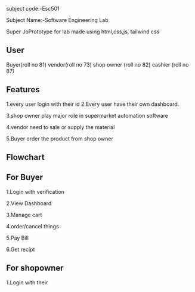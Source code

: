 subject code:-Esc501

Subject Name:-Software Engineering Lab 

Super
JoPrototype for lab made using html,css,js, tailwind css

## User
Buyer(roll no 81)
vendor(roll no 73)
shop owner (roll no 82)
cashier (roll no 87)

## Features 
1.every user login with their id
2.Every user have their own dashboard.

3.shop owner play major role in supermarket automation software 

4.vendor need to sale or supply the material 

5.Buyer order the product from shop owner 

## Flowchart 

## For Buyer
1.Login with verification 

2.View Dashboard 

3.Manage cart

4.order/cancel things

5.Pay Bill

6.Get recipt

## For shopowner

1.Login with their 
